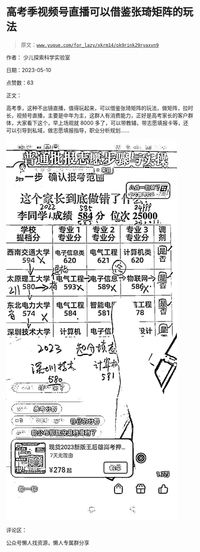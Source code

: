 # 高考季视频号直播可以借鉴张琦矩阵的玩法

> 原文：[`www.yuque.com/for_lazy/xkrm14/ok9rink29ryaxvn9`](https://www.yuque.com/for_lazy/xkrm14/ok9rink29ryaxvn9)



作者： 少儿探索科学实验室



日期：2023-05-10



点赞数：63



正文：



高考季，这种不出镜直播，值得玩起来，可以借鉴张琦矩阵的玩法，做矩阵，拉时长，视频号直播，主要是中年为主，这群人有消费能力，正好是高考家长的客户群体，大家看下这个，早上场观就 8000 多了，可以带教辅，带志愿填报卡等，还可以引导到私域，做志愿填报指导，职业分析规划……



![](img/f1965b0974037414486ace77586c16fc.png)  

评论区：



公众号懒人找资源，懒人专属群分享

